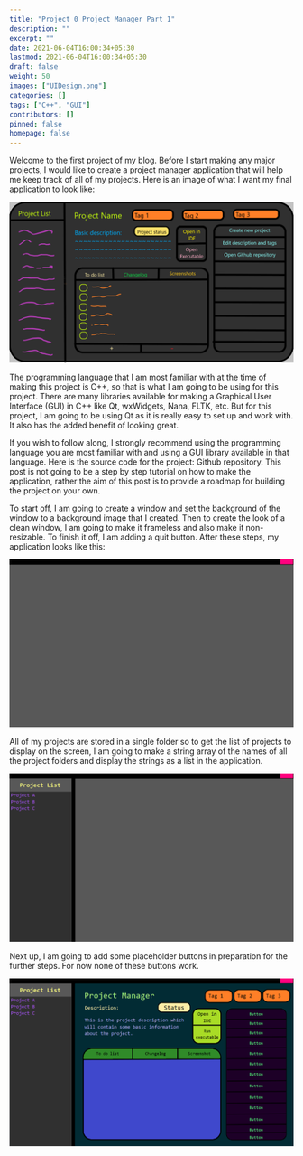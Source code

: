 ```yaml
---
title: "Project 0 Project Manager Part 1"
description: ""
excerpt: ""
date: 2021-06-04T16:00:34+05:30
lastmod: 2021-06-04T16:00:34+05:30
draft: false
weight: 50
images: ["UIDesign.png"]
categories: []
tags: ["C++", "GUI"]
contributors: []
pinned: false
homepage: false
---
```


 Welcome to the first project of my blog. Before I start making any major projects, I would like to create a project manager application that will help me keep track of all of my projects. Here is an image of what I want my final application to look like:

![UI Design](UIDesign.png)

The programming language that I am most familiar with at the time of making this project is C++, so that is what I am going to be using for this project. There are many libraries available for making a Graphical User Interface (GUI) in C++ like Qt, wxWidgets, Nana, FLTK, etc. But for this project, I am going to be using Qt as it is really easy to set up and work with. It also has the added benefit of looking great.

If you wish to follow along, I strongly recommend using the programming language you are most familiar with and using a GUI library available in that language. Here is the source code for the project: Github repository. This post is not going to be a step by step tutorial on how to make the application, rather the aim of this post is to provide a roadmap for building the project on your own.

To start off, I am going to create a window and set the background of the window to a background image that I created. Then to create the look of a clean window, I am going to make it frameless and also make it non-resizable. To finish it off, I am adding a quit button. After these steps, my application looks like this:

![Phase 1](Phase1.png)

All of my projects are stored in a single folder so to get the list of projects to display on the screen, I am going to make a string array of the names of all the project folders and display the strings as a list in the application.

![Phase 2](Phase2.png)

Next up, I am going to add some placeholder buttons in preparation for the further steps. For now none of these buttons work.

![Phase 3](Phase3.png)
